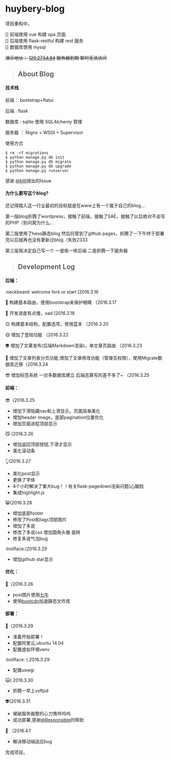 # huybery-blog

项目重构中。

[] 前端使用 vue 构建 spa 页面  
[] 后端使用 flask-restful 构建 rest 服务   
[] 数据库使用 mysql

~~演示地址： [120.27.54.84](http://120.27.54.84) 服务器到期 暂时无法访问~~

>## About Blog

#### 技术栈
前端： bootstrap+flatui

后端 : flask

数据库 : sqlite 使用 SQLAlchemy 管理

服务器 ： Nignx + WSGI + Supervisor

使用方式
```
$ rm -rf migrations
$ python manage.py db init
$ python manage.py db migrate
$ python manage.py db upgrade
$ python manage.py runserver
```
感谢 [@bllli](https://github.com/bllli)提出的Issue

#### 为什么要写这个blog?

还记得踏入这一行业最初的目标就是在www上有一个属于自己的blog...

第一版blog折腾了wordpress，接触了前端，接触了SAE，接触了以后绝对不会写的PHP（别问窝为什么..

第二版使用了hexo静态blog 然后托管到了github pages，折腾了一下午终于部署完以后就再也没有更新过blog（失败2333

第三版我决定自己写一个 一是练一练后端 二是折腾一下服务器

>## Development Log

#### 后端：

:neckbeard: welcome fork or start (2016.3.16

:muscle: 构建基本路由，使用bootstrap来保护眼睛 （2016.3.17

:bear: 开发进度有点慢，sad (2016.3.18

:relieved: 构建基本结构，配置选项，使用蓝本 （2016.3.20

:yum: 增加了登陆功能 （2016.3.22

:alien: 增加了文章发布(后端Markdown渲染)，单文章页路由 （2016.3.23

:running: 增加了文章列表分页功能,增加了文章修改功能（管理员权限），使用Migrate数据库迁移（2016.3.24

 :sunglasses: 增加标签系统 一对多数据库建立 后端总算写的差不多了~ （2016.3.25

#### 前端：
:sunglasses:（2016.3.25
 - 增加下滑隐藏nav和上滑显示，页面简单美化
 - 增加header image，底部pagination位置优化
 - 增加页面进程顶部显示

:smirk_cat: (2016.3.26
 - 增加返回顶部按钮,下滑才显示
 - 美化滚动条

:point_up_2:(2016.3.27
 - 美化post显示
 - 更换了字体
 - 4个小时解决了重大bug！！有关flask-pagedown渲染问题(心酸脸
 - 集成highlight.js

:smile_cat:(2016.3.28
 - 增加底部footer
 - 修改了Post和tags顶部图片
 - 增加了多说
 - 修改了多说css 增加圆角头像 旋转
 - 修复多说气泡bug

:trollface:(2016.3.29
 - 增加github star显示

#### 优化：

:racehorse:（2016.3.26
 - post图片使用[七牛](http://www.qiniu.com/)
 - 使用[bootcdn](http://www.bootcdn.cn/)加速静态文件库

#### 部署：
 :speak_no_evil:（2016.3.29
 - 准备开始部署！
 - 配置阿里云,ubuntu 14.04
 - 配置虚拟环境venv

:trollface: ( 2016.3.29
 - 配置uswgi

:scream_cat:( 2016.3.30
 - 折腾一早上vsftpd

:alien:(2016.3.31
  - 被破服务器整的心力憔悴呜呜
  - 成功部署,感谢[@Responsible](https://github.com/responsible)的帮助

:hear_no_evil: （2016.4.1
  - 解决移动端适应bug

完成项目。
